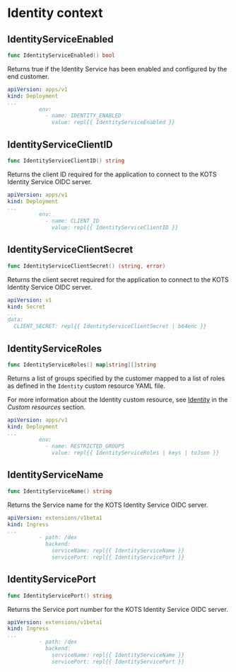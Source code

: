 # Identity context

## IdentityServiceEnabled

```go
func IdentityServiceEnabled() bool
```

Returns true if the Identity Service has been enabled and configured by the end customer.

```yaml
apiVersion: apps/v1
kind: Deployment
...
          env:
            - name: IDENTITY_ENABLED
              value: repl{{ IdentityServiceEnabled }}
```


## IdentityServiceClientID

```go
func IdentityServiceClientID() string
```

Returns the client ID required for the application to connect to the KOTS Identity Service OIDC server.

```yaml
apiVersion: apps/v1
kind: Deployment
...
          env:
            - name: CLIENT_ID
              value: repl{{ IdentityServiceClientID }}
```


## IdentityServiceClientSecret

```go
func IdentityServiceClientSecret() (string, error)
```

Returns the client secret required for the application to connect to the KOTS Identity Service OIDC server.

```yaml
apiVersion: v1
kind: Secret
...
data:
  CLIENT_SECRET: repl{{ IdentityServiceClientSecret | b64enc }}
```


## IdentityServiceRoles

```go
func IdentityServiceRoles() map[string][]string
```

Returns a list of groups specified by the customer mapped to a list of roles as defined in the `Identity` custom resource YAML file.

For more information about the Identity custom resource, see [Identity](custom-resource-identity#roles) in the _Custom resources_ section.

```yaml
apiVersion: apps/v1
kind: Deployment
...
          env:
            - name: RESTRICTED_GROUPS
              value: repl{{ IdentityServiceRoles | keys | toJson }}
```


## IdentityServiceName

```go
func IdentityServiceName() string
```

Returns the Service name for the KOTS Identity Service OIDC server.

```yaml
apiVersion: extensions/v1beta1
kind: Ingress
...
          - path: /dex
            backend:
              serviceName: repl{{ IdentityServiceName }}
              servicePort: repl{{ IdentityServicePort }}
```


## IdentityServicePort

```go
func IdentityServicePort() string
```

Returns the Service port number for the KOTS Identity Service OIDC server.

```yaml
apiVersion: extensions/v1beta1
kind: Ingress
...
          - path: /dex
            backend:
              serviceName: repl{{ IdentityServiceName }}
              servicePort: repl{{ IdentityServicePort }}
```

